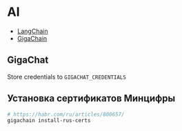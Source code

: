 # AI

+ [LangChain]
+ [GigaChain]

## GigaChat

Store credentials to `GIGACHAT_CREDENTIALS`

[LangChain]: https://python.langchain.com/docs/introduction/
[GigaChain]: https://developers.sber.ru/docs/ru/gigachain/overview

## Установка сертификатов Минцифры
```sh
# https://habr.com/ru/articles/800657/
gigachain install-rus-certs
```
